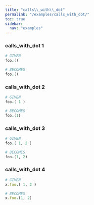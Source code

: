 ```yaml
---
title: "calls\\_with\\_dot"
permalink: "/examples/calls_with_dot/"
toc: true
sidebar:
  nav: "examples"
---
```


### calls\_with\_dot 1
```ruby
# GIVEN
foo.()
```
```ruby
# BECOMES
foo.()
```
### calls\_with\_dot 2
```ruby
# GIVEN
foo.( 1 )
```
```ruby
# BECOMES
foo.(1)
```
### calls\_with\_dot 3
```ruby
# GIVEN
foo.( 1, 2 )
```
```ruby
# BECOMES
foo.(1, 2)
```
### calls\_with\_dot 4
```ruby
# GIVEN
x.foo.( 1, 2 )
```
```ruby
# BECOMES
x.foo.(1, 2)
```
